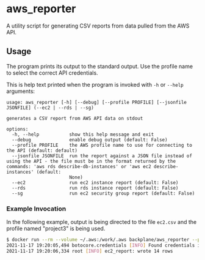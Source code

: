 # aws_reporter

A utility script for generating CSV reports from data pulled from the AWS API.

## Usage

The program prints its output to the standard output. Use the profile name to select the correct API credentials.

This is help text printed when the program is invoked with `-h` or `--help` arguments:

```
usage: aws_reporter [-h] [--debug] [--profile PROFILE] [--jsonfile JSONFILE] (--ec2 | --rds | --sg)

generates a CSV report from AWS API data on stdout

options:
  -h, --help           show this help message and exit
  --debug              enable debug output (default: False)
  --profile PROFILE    the AWS profile name to use for connecting to the API (default: default)
  --jsonfile JSONFILE  run the report against a JSON file instead of using the API - the file must be in the format returned by the commands: 'aws rds describe-db-instances' or 'aws ec2 describe-instances' (default:
                       None)
  --ec2                run ec2 instance report (default: False)
  --rds                run rds instance report (default: False)
  --sg                 run ec2 security group report (default: False)
```

### Example Invocation

In the following example, output is being directed to the file `ec2.csv` and the profile named "project3" is being used.

```sh
$ docker run --rm --volume ~/.aws:/work/.aws backplane/aws_reporter --profile project3 --ec2 >ec2.csv
2021-11-17 19:20:05,494 botocore.credentials [INFO] Found credentials in shared credentials file: ~/.aws/credentials
2021-11-17 19:20:06,334 root [INFO] ec2_report: wrote 14 rows
```
